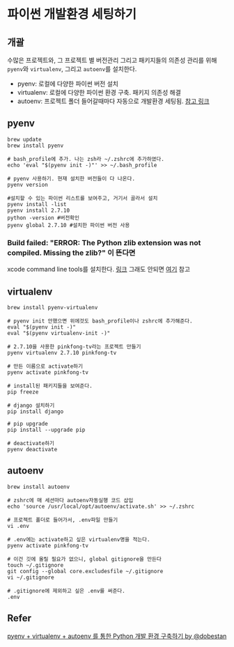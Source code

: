 # 파이썬 개발환경 세팅하기
## 개괄
수많은 프로젝트와, 그 프로젝트 별 버전관리 그리고 패키지들의 의존성 관리를 위해
`pyenv`와 `virtualenv`, 그리고 `autoenv`를 설치한다.
- pyenv: 로컬에 다양한 파이썬 버전 설치
- virtualenv: 로컬에 다양한 파이썬 환경 구축. 패키지 의존성 해결
- autoenv: 프로젝트 폴더 들어갈때마다 자동으로 개발환경 세팅됨.
[참고 링크](https://dobest.io/how-to-set-python-dev-env/)

## pyenv
```shell
brew update
brew install pyenv

# bash_profile에 추가. 나는 zsh라 ~/.zshrc에 추가하였다.
echo 'eval "$(pyenv init -)"' >> ~/.bash_profile  

# pyenv 사용하기. 현재 설치한 버전들이 다 나온다.
pyenv version

#설치할 수 있는 파이썬 리스트를 보여주고, 거기서 골라서 설치
pyenv install -list
pyenv install 2.7.10
python -version #버전확인
pyenv global 2.7.10 #설치한 파이썬 버전 사용
```

### Build failed: "ERROR: The Python zlib extension was not compiled. Missing the zlib?" 이 뜬다면
xcode command line tools를 설치한다. [링크](https://developer.apple.com/downloads/)
그래도 안되면 [여기](https://github.com/yyuu/pyenv/wiki/Common-build-problems#build-failed-error-the-python-zlib-extension-was-not-compiled-missing-the-zlib) 참고


## virtualenv
```shell
brew install pyenv-virtualenv

# pyenv init 안했으면 위에것도 bash_profile이나 zshrc에 추가해준다. 
eval "$(pyenv init -)"
eval "$(pyenv virtualenv-init -)"

# 2.7.10을 사용한 pinkfong-tv라는 프로젝트 만들기
pyenv virtualenv 2.7.10 pinkfong-tv

# 만든 이름으로 activate하기
pyenv activate pinkfong-tv

# install된 패키지들을 보여준다.
pip freeze

# django 설치하기
pip install django

# pip upgrade
pip install --upgrade pip

# deactivate하기
pyenv deactivate
```

## autoenv
```shell
brew install autoenv

# zshrc에 매 세션마다 autoenv자동실행 코드 삽입
echo 'source /usr/local/opt/autoenv/activate.sh' >> ~/.zshrc

# 프로젝트 폴더로 들어가서, .env파일 만들기
vi .env

# .env에는 activate하고 싶은 virtualenv명을 적는다.
pyenv activate pinkfong-tv

# 이건 깃에 올릴 필요가 없으니, global gitignore을 만든다
touch ~/.gitignore
git config --global core.excludesfile ~/.gitignore
vi ~/.gitignore

# .gitignore에 제외하고 싶은 .env를 써준다.
.env
```

## Refer
[pyenv + virtualenv + autoenv 를 통한 Python 개발 환경 구축하기 by @dobestan](https://dobest.io/how-to-set-python-dev-env/)
